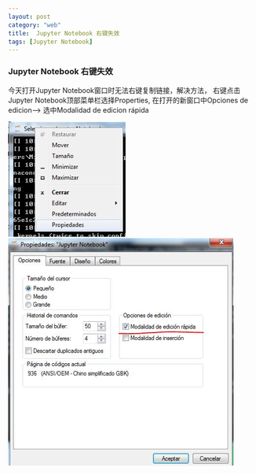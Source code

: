 ```yaml
---
layout: post
category: "web"
title:  Jupyter Notebook 右键失效
tags: [Jupyter Notebook]
---
```

###  Jupyter Notebook 右键失效
今天打开Jupyter Notebook窗口时无法右键复制链接，解决方法， 右键点击Jupyter Notebook顶部菜单栏选择Properties,
在打开的新窗口中Opciones de edicion--> 选中Modalidad de edicion rápida
 
 ![jupyter01](https://github.com/MoonBrillante/moonbrillante.github.io/blob/master/my_picture/jupyter01.JPG)
 ![jupyter02](https://github.com/MoonBrillante/moonbrillante.github.io/blob/master/my_picture/jupyter02.JPG)

<!-- more -->
